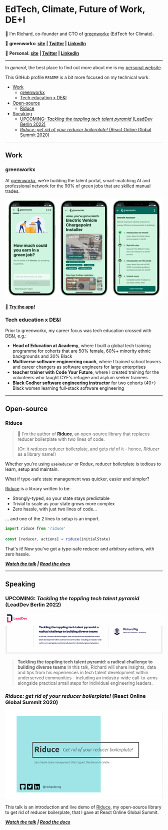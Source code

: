 # EdTech, Climate, Future of Work, DE+I <!-- omit in toc -->

👋 I'm Richard, co-founder and CTO of [greenworkx](https://greenworkx.org) (EdTech for Climate).


🔗 **greenworkx: [site](https://greenworkx.org) | [Twitter](https://twitter.com/joingreenworkx) | [LinkedIn](https://www.linkedin.com/company/joingreenworkx)**

🔗 **Personal: [site](https://richard.ng/) | [Twitter](https://twitter.com/richardcrng) | [LinkedIn](https://www.linkedin.com/in/richardcrng/)**

---

In *general*, the best place to find out more about me is my [personal website](https://richard.ng/).

This GitHub profile `README` is a bit more focused on my technical work.

- [Work](#work)
  - [greenworkx](#greenworkx)
  - [Tech education x DE&I](#tech-education-x-dei)
- [Open-source](#open-source)
  - [Riduce](#riduce)
- [Speaking](#speaking)
  - [UPCOMING: *Tackling the toppling tech talent pyramid* (LeadDev Berlin 2022)](#upcoming-tackling-the-toppling-tech-talent-pyramid-leaddev-berlin-2022)
  - [*Riduce: get rid of your reducer boilerplate!* (React Online Global Summit 2020)](#riduce-get-rid-of-your-reducer-boilerplate-react-online-global-summit-2020)

---

## Work

### greenworkx

At [greenworkx](https://greenworkx.org), we’re building the talent portal, smart-matching AI and professional network for the 90% of green jobs that are skilled manual trades.

![greenworkx screenshots](img/greenworkx-screenshots.png)

📱 **[Try the app!](https://greenworkx.app)**

### Tech education x DE&I

Prior to greenworkx, my career focus was tech education crossed with DE&I, e.g.:
- **Head of Education at Academy**, where I built a global tech training programme for cohorts that are 50% female, 60%+ minority ethnic backgrounds and 30% Black
- **Multiverse software engineering coach**, where I trained school leavers and career changers as software engineers for large enterprises 
- **teacher trainer with Code Your Future**, where I created training for the volunteers who taught CYF's refugee and asylum seeker trainees
- **Black Codher software engineering instructor** for two cohorts (40+) Black women learning full-stack software engineering

---
## Open-source

### Riduce

> 👻 I'm the author of **[Riduce](https://github.com/richardcrng/riduce)**, an open-source library that replaces reducer boilerplate with two lines of code.
> 
> (Or: it *reduces* reducer boilerplate, and gets *rid* of it - hence, *Riducer* as a library name!)

Whether you're using `useReducer` or Redux, reducer boilerplate is tedious to learn, setup and maintain.

What if type-safe state management was quicker, easier and simpler?

[Riduce](https://github.com/richardcrng/riduce) is a library written to be:

- Strongly-typed, so your state stays predictable
- Trivial to scale as your state grows more complex
- Zero hassle, with just two lines of code...

... and one of the 2 lines to setup is an import.

```js
import riduce from 'riduce'

const [reducer, actions] = riduce(initialState)
```

That's it! Now you've got a type-safe reducer and arbitrary actions, with zero hassle.

***[Watch the talk](https://richardng.notion.site/Watch-the-talk-eb9283c1c51c4aa1881c8354625a273c) | [Read the docs](https://richardng.notion.site/richardng/Riduce-3cb629505a8d49279fe8848e1d564deb)***

___

## Speaking

### UPCOMING: *Tackling the toppling tech talent pyramid* (LeadDev Berlin 2022)

![LeadDev talk](img/lead-dev-talk.png)

> **Tackling the toppling tech talent pyramid: a radical challenge to building diverse teams**
> In this talk, Richard will share insights, data and tips from his experiences in tech talent development within underserved communities - including an industry-wide call-to-arms alongside practical small steps for individual engineering leaders.

### *Riduce: get rid of your reducer boilerplate!* (React Online Global Summit 2020)

![Riduce talk](img/riduce.png)

This talk is an introduction and live demo of [Riduce](#riduce), my open-source library to get rid of reducer boilerplate, that I gave at React Online Global Summit.

***[Watch the talk](https://richardng.notion.site/Watch-the-talk-eb9283c1c51c4aa1881c8354625a273c) | [Read the docs](https://richardng.notion.site/richardng/Riduce-3cb629505a8d49279fe8848e1d564deb)***
